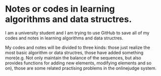 # Notes or codes in learning algorithms and data structres.
I am a university student and I am trying to use GitHub to save all of my codes and notes in learning algorithms and data structres.

My codes and notes will be divided to three kinds: those just realize the most basic algorithm or data structres, those have added something more(e.g. Not only maintain the balance of the sequences, but also provides functions for adding new elements, modifying elements and so on), those are some related practising problems in the onlinejudge system.
